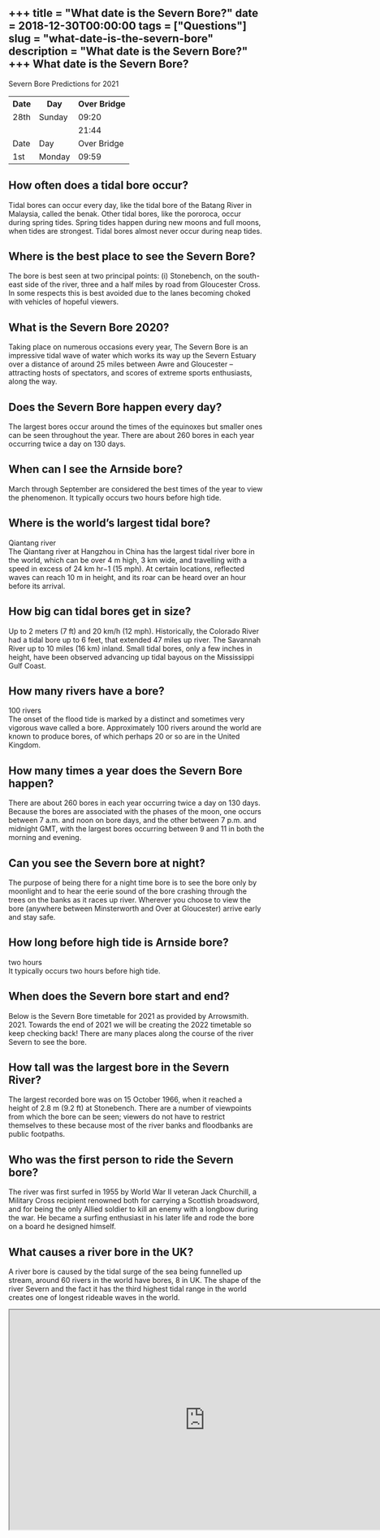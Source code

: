 +++
title = "What date is the Severn Bore?"
date = 2018-12-30T00:00:00
tags = ["Questions"]
slug = "what-date-is-the-severn-bore"
description = "What date is the Severn Bore?"
+++
What date is the Severn Bore?
-----------------------------

Severn Bore Predictions for 2021

<table><tr><th>Date</th><th>Day</th><th>Over Bridge</th></tr><tr><td>28th</td><td>Sunday</td><td>09:20</td></tr><tr><td></td><td></td><td>21:44</td></tr><tr><td>Date</td><td>Day</td><td>Over Bridge</td></tr><tr><td>1st</td><td>Monday</td><td>09:59</td></tr></table>

How often does a tidal bore occur?
----------------------------------

Tidal bores can occur every day, like the tidal bore of the Batang River in Malaysia, called the benak. Other tidal bores, like the pororoca, occur during spring tides. Spring tides happen during new moons and full moons, when tides are strongest. Tidal bores almost never occur during neap tides.

Where is the best place to see the Severn Bore?
-----------------------------------------------

The bore is best seen at two principal points: (i) Stonebench, on the south-east side of the river, three and a half miles by road from Gloucester Cross. In some respects this is best avoided due to the lanes becoming choked with vehicles of hopeful viewers.

What is the Severn Bore 2020?
-----------------------------

Taking place on numerous occasions every year, The Severn Bore is an impressive tidal wave of water which works its way up the Severn Estuary over a distance of around 25 miles between Awre and Gloucester – attracting hosts of spectators, and scores of extreme sports enthusiasts, along the way.

Does the Severn Bore happen every day?
--------------------------------------

The largest bores occur around the times of the equinoxes but smaller ones can be seen throughout the year. There are about 260 bores in each year occurring twice a day on 130 days.

When can I see the Arnside bore?
--------------------------------

March through September are considered the best times of the year to view the phenomenon. It typically occurs two hours before high tide.

Where is the world’s largest tidal bore?
----------------------------------------

Qiantang river  
The Qiantang river at Hangzhou in China has the largest tidal river bore in the world, which can be over 4 m high, 3 km wide, and travelling with a speed in excess of 24 km hr−1 (15 mph). At certain locations, reflected waves can reach 10 m in height, and its roar can be heard over an hour before its arrival.

How big can tidal bores get in size?
------------------------------------

Up to 2 meters (7 ft) and 20 km/h (12 mph). Historically, the Colorado River had a tidal bore up to 6 feet, that extended 47 miles up river. The Savannah River up to 10 miles (16 km) inland. Small tidal bores, only a few inches in height, have been observed advancing up tidal bayous on the Mississippi Gulf Coast.

How many rivers have a bore?
----------------------------

100 rivers  
The onset of the flood tide is marked by a distinct and sometimes very vigorous wave called a bore. Approximately 100 rivers around the world are known to produce bores, of which perhaps 20 or so are in the United Kingdom.

How many times a year does the Severn Bore happen?
--------------------------------------------------

There are about 260 bores in each year occurring twice a day on 130 days. Because the bores are associated with the phases of the moon, one occurs between 7 a.m. and noon on bore days, and the other between 7 p.m. and midnight GMT, with the largest bores occurring between 9 and 11 in both the morning and evening.

Can you see the Severn bore at night?
-------------------------------------

The purpose of being there for a night time bore is to see the bore only by moonlight and to hear the eerie sound of the bore crashing through the trees on the banks as it races up river. Wherever you choose to view the bore (anywhere between Minsterworth and Over at Gloucester) arrive early and stay safe.

How long before high tide is Arnside bore?
------------------------------------------

two hours  
It typically occurs two hours before high tide.

When does the Severn bore start and end?
----------------------------------------

Below is the Severn Bore timetable for 2021 as provided by Arrowsmith. 2021. Towards the end of 2021 we will be creating the 2022 timetable so keep checking back! There are many places along the course of the river Severn to see the bore.

How tall was the largest bore in the Severn River?
--------------------------------------------------

The largest recorded bore was on 15 October 1966, when it reached a height of 2.8 m (9.2 ft) at Stonebench. There are a number of viewpoints from which the bore can be seen; viewers do not have to restrict themselves to these because most of the river banks and floodbanks are public footpaths.

Who was the first person to ride the Severn bore?
-------------------------------------------------

The river was first surfed in 1955 by World War II veteran Jack Churchill, a Military Cross recipient renowned both for carrying a Scottish broadsword, and for being the only Allied soldier to kill an enemy with a longbow during the war. He became a surfing enthusiast in his later life and rode the bore on a board he designed himself.

What causes a river bore in the UK?
-----------------------------------

A river bore is caused by the tidal surge of the sea being funnelled up stream, around 60 rivers in the world have bores, 8 in UK. The shape of the river Severn and the fact it has the third highest tidal range in the world creates one of longest rideable waves in the world.

<iframe allow="accelerometer; autoplay; clipboard-write; encrypted-media; gyroscope; picture-in-picture" allowfullscreen="" class="__youtube_prefs__  epyt-is-override  no-lazyload" data-no-lazy="1" data-origheight="433" data-origwidth="770" data-skipgform_ajax_framebjll="" height="433" id="_ytid_43244" loading="lazy" src="https://www.youtube.com/embed/dCtqaKPvKuw?enablejsapi=1&autoplay=0&cc_load_policy=0&cc_lang_pref=&iv_load_policy=1&loop=0&modestbranding=0&rel=1&fs=1&playsinline=0&autohide=2&theme=dark&color=red&controls=1&" title="YouTube player" width="770"></iframe>